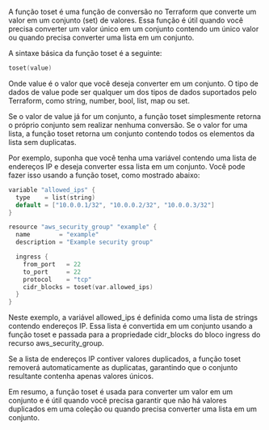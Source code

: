 A função toset é uma função de conversão no Terraform que converte um valor em um conjunto (set) de valores. Essa função é útil quando você precisa converter um valor único em um conjunto contendo um único valor ou quando precisa converter uma lista em um conjunto.

A sintaxe básica da função toset é a seguinte:

~~~~h
toset(value)
~~~~

Onde value é o valor que você deseja converter em um conjunto. O tipo de dados de value pode ser qualquer um dos tipos de dados suportados pelo Terraform, como string, number, bool, list, map ou set.

Se o valor de value já for um conjunto, a função toset simplesmente retorna o próprio conjunto sem realizar nenhuma conversão. Se o valor for uma lista, a função toset retorna um conjunto contendo todos os elementos da lista sem duplicatas.

Por exemplo, suponha que você tenha uma variável contendo uma lista de endereços IP e deseja converter essa lista em um conjunto. Você pode fazer isso usando a função toset, como mostrado abaixo:

~~~~h
variable "allowed_ips" {
  type    = list(string)
  default = ["10.0.0.1/32", "10.0.0.2/32", "10.0.0.3/32"]
}

resource "aws_security_group" "example" {
  name        = "example"
  description = "Example security group"

  ingress {
    from_port   = 22
    to_port     = 22
    protocol    = "tcp"
    cidr_blocks = toset(var.allowed_ips)
  }
}
~~~~

Neste exemplo, a variável allowed_ips é definida como uma lista de strings contendo endereços IP. Essa lista é convertida em um conjunto usando a função toset e passada para a propriedade cidr_blocks do bloco ingress do recurso aws_security_group.

Se a lista de endereços IP contiver valores duplicados, a função toset removerá automaticamente as duplicatas, garantindo que o conjunto resultante contenha apenas valores únicos.

Em resumo, a função toset é usada para converter um valor em um conjunto e é útil quando você precisa garantir que não há valores duplicados em uma coleção ou quando precisa converter uma lista em um conjunto.